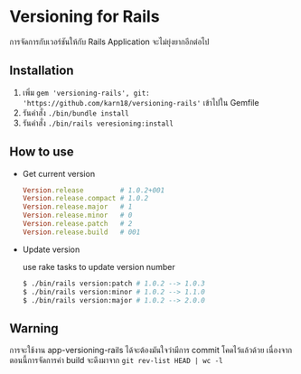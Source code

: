 # Versioning for Rails
การจัดการกับเวอร์ชันให้กับ Rails Application จะไม่ยุ่งยากอีกต่อไป

## Installation

1. เพิ่ม `gem 'versioning-rails', git: 'https://github.com/karn18/versioning-rails'` เข้าไปใน Gemfile
2. รันคำสั่ง `./bin/bundle install`
3. รันคำสั่ง `./bin/rails veresioning:install`

## How to use

- Get current version

  ```ruby
  Version.release         # 1.0.2+001
  Version.release.compact # 1.0.2
  Version.release.major   # 1
  Version.release.minor   # 0
  Version.release.patch   # 2
  Version.release.build   # 001
  ```

- Update version

  use rake tasks to update version number

  ```bash
  $ ./bin/rails version:patch # 1.0.2 --> 1.0.3
  $ ./bin/rails version:minor # 1.0.2 --> 1.1.0
  $ ./bin/rails version:major # 1.0.2 --> 2.0.0
  ```

## Warning
การจะใช้งาน app-versioning-rails ได้จะต้องมันใจว่ามีการ commit โคดไว้แล้วด้วย เนื่องจากตอนนี้การจัดการค่า build จะดึงมาจาก `git rev-list HEAD | wc -l`
